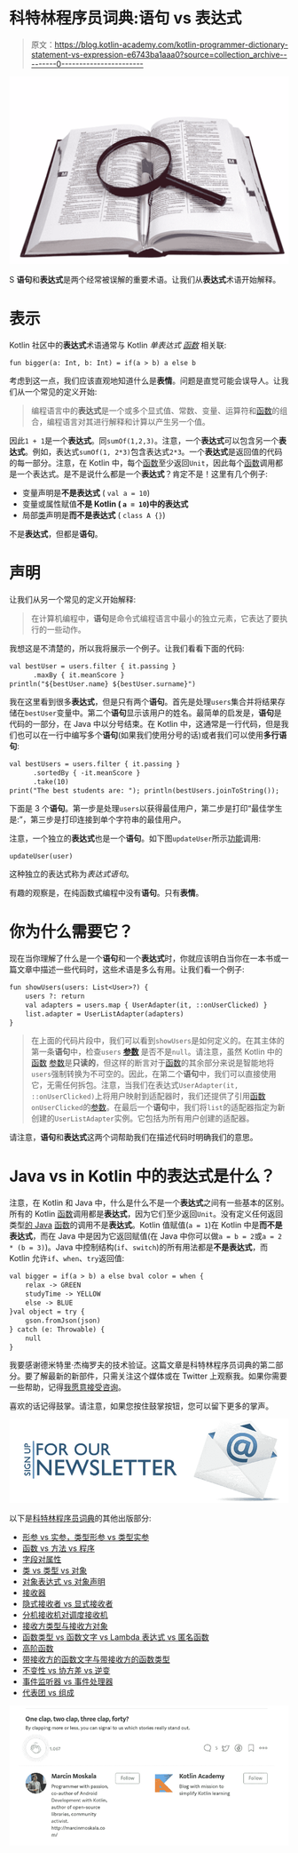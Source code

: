 # 科特林程序员词典:语句 vs 表达式

> 原文：<https://blog.kotlin-academy.com/kotlin-programmer-dictionary-statement-vs-expression-e6743ba1aaa0?source=collection_archive---------0----------------------->

![](img/ad62fc54509dc4a78b40ce939b89adaf.png)

S **语句**和**表达式**是两个经常被误解的重要术语。让我们从**表达式**术语开始解释。

# 表示

Kotlin 社区中的**表达式**术语通常与 Kotlin *单表达式* [*函数*](https://medium.com/kotlin-academy/kotlin-programmer-dictionary-function-vs-method-vs-procedure-c0216642ee87) 相关联:

```
fun bigger(a: Int, b: Int) = if(a > b) a else b
```

考虑到这一点，我们应该直观地知道什么是**表情**。问题是直觉可能会误导人。让我们从一个常见的定义开始:

> 编程语言中的**表达式**是一个或多个显式值、常数、变量、运算符和[函数](https://medium.com/kotlin-academy/kotlin-programmer-dictionary-function-vs-method-vs-procedure-c0216642ee87)的组合，编程语言对其进行解释和计算以产生另一个值。

因此`1 + 1`是一个**表达式**。同`sumOf(1,2,3)`。注意，一个**表达式**可以包含另一个**表达式**。例如，表达式`sumOf(1, 2*3)`包含表达式`2*3`。一个**表达式**是返回值的代码的每一部分。注意，在 Kotlin 中，每个[函数](https://medium.com/kotlin-academy/kotlin-programmer-dictionary-function-vs-method-vs-procedure-c0216642ee87)至少返回`Unit`，因此每个[函数](https://medium.com/kotlin-academy/kotlin-programmer-dictionary-function-vs-method-vs-procedure-c0216642ee87)调用都是一个表达式。是不是说什么都是一个**表达式**？肯定不是！这里有几个例子:

*   变量声明是**不是表达式** ( `val a = 10`)
*   变量或属性赋值**不是 Kotlin ( `a = 10`)中的表达式**
*   局部[类](/programmer-dictionary-class-vs-type-vs-object-e6d1f74d1e2e)声明是**而不是表达式** ( `class A {}`)

不是**表达式**，但都是**语句**。

# 声明

让我们从另一个常见的定义开始解释:

> 在计算机编程中，**语句**是命令式编程语言中最小的独立元素，它表达了要执行的一些动作。

我想这是不清楚的，所以我将展示一个例子。让我们看看下面的代码:

```
val bestUser = users.filter { it.passing }
      .maxBy { it.meanScore }
println("${bestUser.name} ${bestUser.surname}")
```

我在这里看到很多**表达式**，但是只有两个**语句**。首先是处理`users`集合并将结果存储在`bestUser`变量中。第二个**语句**显示该用户的姓名。最简单的启发是，**语句**是代码的一部分，在 Java 中以分号结束。在 Kotlin 中，这通常是一行代码，但是我们也可以在一行中编写多个**语句**(如果我们使用分号的话)或者我们可以使用**多行语句**:

```
val bestUsers = users.filter { it.passing }
      .sortedBy { -it.meanScore }
      .take(10)
print("The best students are: "); println(bestUsers.joinToString());
```

下面是 3 个**语句**。第一步是处理`users`以获得最佳用户，第二步是打印“最佳学生是:”，第三步是打印连接到单个字符串的最佳用户。

注意，一个独立的**表达式**也是一个**语句**。如下图`updateUser`所示[功能](https://medium.com/kotlin-academy/kotlin-programmer-dictionary-function-vs-method-vs-procedure-c0216642ee87)调用:

```
updateUser(user)
```

这种独立的表达式称为*表达式语句*。

有趣的观察是，在纯函数式编程中没有**语句**。只有**表情**。

# 你为什么需要它？

现在当你理解了什么是一个**语句**和一个**表达式**时，你就应该明白当你在一本书或一篇文章中描述一些代码时，这些术语是多么有用。让我们看一个例子:

```
fun showUsers(users: List<User>?) {
    users ?: return
    val adapters = users.map { UserAdapter(it, ::onUserClicked) }
    list.adapter = UserListAdapter(adapters)
}
```

> 在上面的代码片段中，我们可以看到`showUsers`是如何定义的。在其主体的第一条**语句**中，检查`users` [**参数**](https://medium.com/kotlin-academy/programmer-dictionary-parameter-vs-argument-type-parameter-vs-type-argument-b965d2cc6929) 是否不是`null`。请注意，虽然 Kotlin 中的[函数](https://medium.com/kotlin-academy/kotlin-programmer-dictionary-function-vs-method-vs-procedure-c0216642ee87) [参数](https://medium.com/kotlin-academy/programmer-dictionary-parameter-vs-argument-type-parameter-vs-type-argument-b965d2cc6929)是**只读的**，但这样的断言对于[函数](https://medium.com/kotlin-academy/kotlin-programmer-dictionary-function-vs-method-vs-procedure-c0216642ee87)的其余部分来说是智能地将`users`强制转换为不可空的。因此，在第二个**语句**中，我们可以直接使用它，无需任何拆包。注意，当我们在表达式`UserAdapter(it, ::onUserClicked)`上将用户映射到适配器时，我们还提供了引用[函数](https://medium.com/kotlin-academy/kotlin-programmer-dictionary-function-vs-method-vs-procedure-c0216642ee87) `onUserClicked`的[参数](https://medium.com/kotlin-academy/programmer-dictionary-parameter-vs-argument-type-parameter-vs-type-argument-b965d2cc6929)。在最后一个**语句**中，我们将`list`的适配器指定为新创建的`UserListAdapter`实例。它包括为所有用户创建的适配器。

请注意，**语句**和**表达式**这两个词帮助我们在描述代码时明确我们的意思。

# Java vs in Kotlin 中的表达式是什么？

注意，在 Kotlin 和 Java 中，什么是什么不是一个**表达式**之间有一些基本的区别。所有的 Kotlin [函数](https://medium.com/kotlin-academy/kotlin-programmer-dictionary-function-vs-method-vs-procedure-c0216642ee87)调用都是**表达式**，因为它们至少返回`Unit`。没有定义任何返回类型[的 Java](/programmer-dictionary-class-vs-type-vs-object-e6d1f74d1e2e) [函数](https://medium.com/kotlin-academy/kotlin-programmer-dictionary-function-vs-method-vs-procedure-c0216642ee87)的调用不是**表达式**。Kotlin 值赋值(`a = 1`)在 Kotlin 中是**而不是表达式**，而在 Java 中是因为它返回赋值(在 Java 中你可以做`a = b = 2`或`a = 2 * (b = 3)`)。Java 中控制结构(`if`、`switch`)的所有用法都是**不是表达式**，而 Kotlin 允许`if`、`when`、`try`返回值:

```
val bigger = if(a > b) a else bval color = when {
    relax -> GREEN
    studyTime -> YELLOW
    else -> BLUE
}val object = try {
    gson.fromJson(json)
} catch (e: Throwable) {
    null
}
```

我要感谢德米特里·杰梅罗夫的技术验证。这篇文章是科特林程序员词典的第二部分。要了解最新的新部件，只需关注这个媒体或在 Twitter 上观察我。如果你需要一些帮助，记得[我愿意接受咨询](https://medium.com/@marcinmoskala/ive-just-opened-up-for-online-consultations-640349aaba55)。

喜欢的话记得鼓掌。请注意，如果您按住鼓掌按钮，您可以留下更多的掌声。

[![](img/5ce68714efe3efc036e06786166954ff.png)](http://eepurl.com/diMmGv)

以下是[科特林程序员词典](https://medium.com/kotlin-academy/kotlin-programmer-dictionary-2cb67fff1fe2)的其他出版部分:

*   [形参 vs 实参，类型形参 vs 类型实参](https://medium.com/kotlin-academy/programmer-dictionary-parameter-vs-argument-type-parameter-vs-type-argument-b965d2cc6929)
*   [函数 vs 方法 vs 程序](https://medium.com/kotlin-academy/kotlin-programmer-dictionary-function-vs-method-vs-procedure-c0216642ee87)
*   [字段对属性](/kotlin-programmer-dictionary-field-vs-property-30ab7ef70531)
*   [类 vs 类型 vs 对象](/programmer-dictionary-class-vs-type-vs-object-e6d1f74d1e2e)
*   [对象表达式 vs 对象声明](/kotlin-programmer-dictionary-object-expression-vs-object-declaration-791b183ad16b)
*   [接收器](/programmer-dictionary-receiver-b085b1620890)
*   [隐式接收者 vs 显式接收者](/programmer-dictionary-implicit-receiver-vs-explicit-receiver-da638de31f3c)
*   [分机接收机对调度接收机](/programmer-dictionary-extension-receiver-vs-dispatch-receiver-cd154e57e277)
*   [接收方类型与接收方对象](/programmer-dictionary-receiver-type-vs-receiver-object-575d2705ddd9)
*   [函数类型 vs 函数文字 vs Lambda 表达式 vs 匿名函数](/kotlin-programmer-dictionary-function-type-vs-function-literal-vs-lambda-expression-vs-anonymous-edc97e8873e)
*   [高阶函数](/programmer-dictionary-higher-order-function-9cadb07df94e)
*   [带接收方的函数文字与带接收方的函数类型](/programmer-dictionary-function-literal-with-receiver-vs-function-type-with-receiver-cc21dba0f4ff)
*   [不变性 vs 协方差 vs 逆变](/kotlin-generics-variance-modifiers-36b82c7caa39)
*   [事件监听器 vs 事件处理器](/programmer-dictionary-event-listener-vs-event-handler-305c667d0e3c)
*   [代表团 vs 组成](/programmer-dictionary-delegation-vs-composition-3025d9e8ae3d)

![](img/f36a792ac0eb95fc577e6f4125dba956.png)